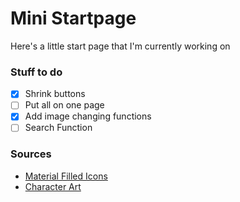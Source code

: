 # Mini Startpage
Here's a little start page that I'm currently working on

### Stuff to do
- [x] Shrink buttons
- [ ] Put all on one page
- [x] Add image changing functions
- [ ] Search Function

### Sources
- [Material Filled Icons](https://icons8.com/icons/material)
- [Character Art](https://www.artstation.com/kuvshinov_ilya)
